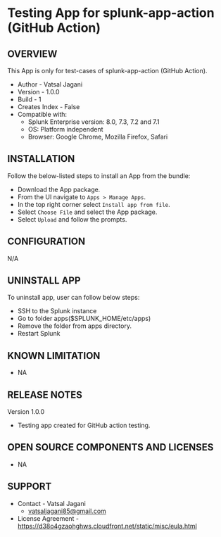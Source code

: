 # Testing App for splunk-app-action (GitHub Action)


OVERVIEW
--------
This App is only for test-cases of splunk-app-action (GitHub Action).

* Author - Vatsal Jagani
* Version - 1.0.0
* Build - 1
* Creates Index - False
* Compatible with:
   * Splunk Enterprise version: 8.0, 7.3, 7.2 and 7.1
   * OS: Platform independent
   * Browser: Google Chrome, Mozilla Firefox, Safari



INSTALLATION
------------
Follow the below-listed steps to install an App from the bundle:

* Download the App package.
* From the UI navigate to `Apps > Manage Apps`.
* In the top right corner select `Install app from file`.
* Select `Choose File` and select the App package.
* Select `Upload` and follow the prompts.



CONFIGURATION
-------------
N/A


UNINSTALL APP
-------------
To uninstall app, user can follow below steps:
* SSH to the Splunk instance
* Go to folder apps($SPLUNK_HOME/etc/apps)
* Remove the folder from apps directory.
* Restart Splunk


KNOWN LIMITATION
----------------
* NA


RELEASE NOTES
-------------
Version 1.0.0
* Testing app created for GitHub action testing.


OPEN SOURCE COMPONENTS AND LICENSES
------------------------------
* NA


SUPPORT
-------
* Contact - Vatsal Jagani
  * vatsaljagani85@gmail.com
* License Agreement - https://d38o4gzaohghws.cloudfront.net/static/misc/eula.html
